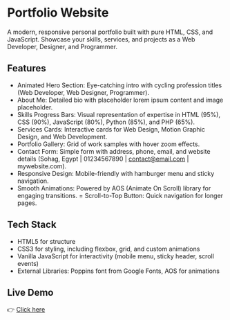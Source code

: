 # Portfolio Website

A modern, responsive personal portfolio built with pure HTML, CSS, and JavaScript. Showcase your skills, services, and projects as a Web Developer, Designer, and Programmer.

## Features
- Animated Hero Section: Eye-catching intro with cycling profession titles (Web Developer, Web Designer, Programmer).
- About Me: Detailed bio with placeholder lorem ipsum content and image placeholder.
- Skills Progress Bars: Visual representation of expertise in HTML (95%), CSS (90%), JavaScript (80%), Python (85%), and PHP (65%).
- Services Cards: Interactive cards for Web Design, Motion Graphic Design, and Web Development.
- Portfolio Gallery: Grid of work samples with hover zoom effects.
- Contact Form: Simple form with address, phone, email, and website details (Sohag, Egypt | 01234567890 | contact@email.com | mywebsite.com).
- Responsive Design: Mobile-friendly with hamburger menu and sticky navigation.
- Smooth Animations: Powered by AOS (Animate On Scroll) library for engaging transitions.
= Scroll-to-Top Button: Quick navigation for longer pages.

## Tech Stack
- HTML5 for structure
- CSS3 for styling, including flexbox, grid, and custom animations
- Vanilla JavaScript for interactivity (mobile menu, sticky header, scroll events)
- External Libraries: Poppins font from Google Fonts, AOS for animations

## Live Demo
👉 [Click here](https://mohamedashraf011.github.io/Portfolio1/)
